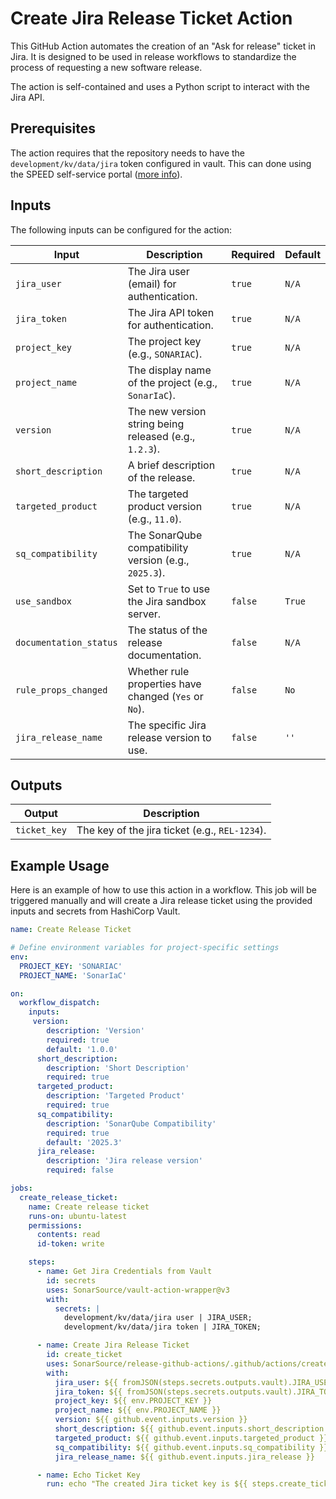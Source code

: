 # Create Jira Release Ticket Action

This GitHub Action automates the creation of an "Ask for release" ticket in Jira. It is designed to be used in release workflows to standardize the process of requesting a new software release.

The action is self-contained and uses a Python script to interact with the Jira API.
## Prerequisites

The action requires that the repository needs to have the `development/kv/data/jira` token configured in vault.
This can done using the SPEED self-service portal ([more info](https://xtranet-sonarsource.atlassian.net/wiki/spaces/Platform/pages/3553787989/Manage+Vault+Policy+-+SPEED)).

## Inputs

The following inputs can be configured for the action:

| Input                  | Description                                            | Required | Default |
|------------------------|--------------------------------------------------------|----------|---------|
| `jira_user`            | The Jira user (email) for authentication.              | `true`   | `N/A`   |
| `jira_token`           | The Jira API token for authentication.                 | `true`   | `N/A`   |
| `project_key`          | The project key (e.g., `SONARIAC`).                    | `true`   | `N/A`   |
| `project_name`         | The display name of the project (e.g., `SonarIaC`).    | `true`   | `N/A`   |
| `version`              | The new version string being released (e.g., `1.2.3`). | `true`   | `N/A`   |
| `short_description`    | A brief description of the release.                    | `true`   | `N/A`   |
| `targeted_product`     | The targeted product version (e.g., `11.0`).           | `true`   | `N/A`   |
| `sq_compatibility`     | The SonarQube compatibility version (e.g., `2025.3`).  | `true`   | `N/A`   |
| `use_sandbox`          | Set to `True` to use the Jira sandbox server.          | `false`  | `True`  |
| `documentation_status` | The status of the release documentation.               | `false`  | `N/A`   |
| `rule_props_changed`   | Whether rule properties have changed (`Yes` or `No`).  | `false`  | `No`    |
| `jira_release_name`    | The specific Jira release version to use.              | `false`  | `''`    |

## Outputs

| Output       | Description                                    |
|--------------|------------------------------------------------|
| `ticket_key` | The key of the jira ticket (e.g., `REL-1234`). |

## Example Usage

Here is an example of how to use this action in a workflow. This job will be triggered manually and will create a Jira release ticket using the provided inputs and secrets from HashiCorp Vault.

```yaml
name: Create Release Ticket

# Define environment variables for project-specific settings
env:
  PROJECT_KEY: 'SONARIAC'
  PROJECT_NAME: 'SonarIaC'

on:
  workflow_dispatch:
    inputs:
     version:
        description: 'Version'
        required: true
        default: '1.0.0'
      short_description:
        description: 'Short Description'
        required: true
      targeted_product:
        description: 'Targeted Product'
        required: true
      sq_compatibility:
        description: 'SonarQube Compatibility'
        required: true
        default: '2025.3'
      jira_release:
        description: 'Jira release version'
        required: false

jobs:
  create_release_ticket:
    name: Create release ticket
    runs-on: ubuntu-latest
    permissions:
      contents: read
      id-token: write

    steps:
      - name: Get Jira Credentials from Vault
        id: secrets
        uses: SonarSource/vault-action-wrapper@v3
        with:
          secrets: |
            development/kv/data/jira user | JIRA_USER;
            development/kv/data/jira token | JIRA_TOKEN;

      - name: Create Jira Release Ticket
        id: create_ticket
        uses: SonarSource/release-github-actions/.github/actions/create-jira-release-ticket
        with:
          jira_user: ${{ fromJSON(steps.secrets.outputs.vault).JIRA_USER }}
          jira_token: ${{ fromJSON(steps.secrets.outputs.vault).JIRA_TOKEN }}
          project_key: ${{ env.PROJECT_KEY }}
          project_name: ${{ env.PROJECT_NAME }}
          version: ${{ github.event.inputs.version }}
          short_description: ${{ github.event.inputs.short_description }}
          targeted_product: ${{ github.event.inputs.targeted_product }}
          sq_compatibility: ${{ github.event.inputs.sq_compatibility }}
          jira_release_name: ${{ github.event.inputs.jira_release }}

      - name: Echo Ticket Key
        run: echo "The created Jira ticket key is ${{ steps.create_ticket.outputs.ticket_key }}"